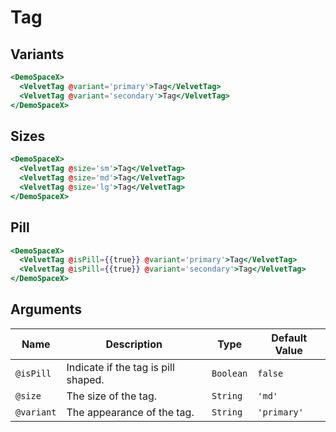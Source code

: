 # Tag

## Variants

```hbs preview-template
<DemoSpaceX>
  <VelvetTag @variant='primary'>Tag</VelvetTag>
  <VelvetTag @variant='secondary'>Tag</VelvetTag>
</DemoSpaceX>
```

## Sizes

```hbs preview-template
<DemoSpaceX>
  <VelvetTag @size='sm'>Tag</VelvetTag>
  <VelvetTag @size='md'>Tag</VelvetTag>
  <VelvetTag @size='lg'>Tag</VelvetTag>
</DemoSpaceX>
```

## Pill

```hbs preview-template
<DemoSpaceX>
  <VelvetTag @isPill={{true}} @variant='primary'>Tag</VelvetTag>
  <VelvetTag @isPill={{true}} @variant='secondary'>Tag</VelvetTag>
</DemoSpaceX>
```

## Arguments

| Name       | Description                         | Type      | Default Value |
| ---------- | ----------------------------------- | --------- | ------------- |
| `@isPill`  | Indicate if the tag is pill shaped. | `Boolean` | `false`       |
| `@size`    | The size of the tag.                | `String`  | `'md'`        |
| `@variant` | The appearance of the tag.          | `String`  | `'primary'`   |
